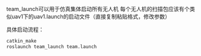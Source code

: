 team_launch可以用于仿真集体启动所有无人机
每个无人机的扫描包应该有个类似uav1下的uav1.launch的启动文件（直接复制粘贴格式，修改参数）

具体启动流程：

```bash
catkin_make
roslaunch team_launch team.launch
```
